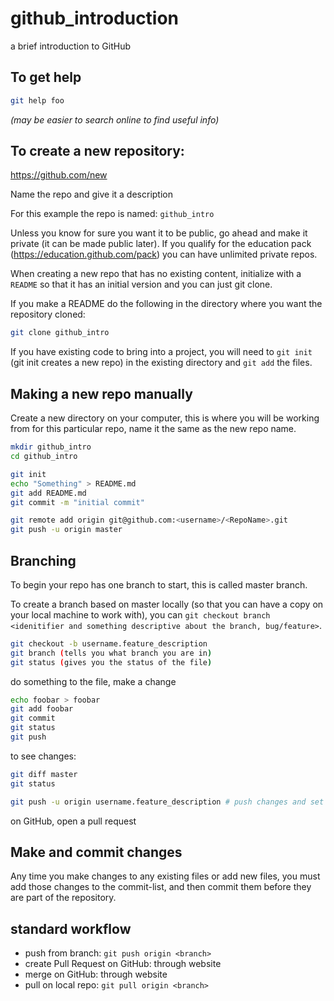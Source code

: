 # github_introduction
a brief introduction to GitHub



## To get help

```bash
git help foo
```

_(may be easier to search online to find useful info)_

## To create a new repository:

https://github.com/new

Name the repo and give it a description

For this example the repo is named: `github_intro`

Unless you know for sure you want it to be public, go ahead and make it private (it can be made public later). If you qualify for the education pack (https://education.github.com/pack) you can have unlimited private repos.

When creating a new repo that has no existing content, initialize with a `README` so that it has an initial version and you can just git clone.

If you make a README do the following in the directory where you want the repository cloned:
```bash
git clone github_intro
```

If you have existing code to bring into a project, you will need to `git init`
(git init creates a new repo) in the existing directory and `git add` the files. 

## Making a new repo manually
Create a new directory on your computer, this is where you will be
working from for this particular repo, name it the same as the new repo name.

```bash
mkdir github_intro
cd github_intro

git init 
echo "Something" > README.md
git add README.md
git commit -m "initial commit"

git remote add origin git@github.com:<username>/<RepoName>.git
git push -u origin master
```

## Branching
To begin your repo has one branch to start, this is called master branch.

To create a branch based on master locally (so that you can have a copy on your local machine to work with), you can `git checkout branch <idenitifier and something descriptive about the branch, bug/feature>`.

```bash
git checkout -b username.feature_description
git branch (tells you what branch you are in)
git status (gives you the status of the file)
```

do something to the file, make a change

```bash
echo foobar > foobar
git add foobar
git commit 
git status
git push
```

to see changes:
```bash
git diff master
git status
```

```bash
git push -u origin username.feature_description # push changes and set it as the tracking (upstream) branch
```

on GitHub, open a pull request

## Make and commit changes

Any time you make changes to any existing files or add new files, you must add
those changes to the commit-list, and then commit them before they are part of
the repository.


## standard workflow

- push from branch: `git push origin <branch>`
- create Pull Request on GitHub: through website
- merge on GitHub: through website
- pull on local repo: `git pull origin <branch>`
